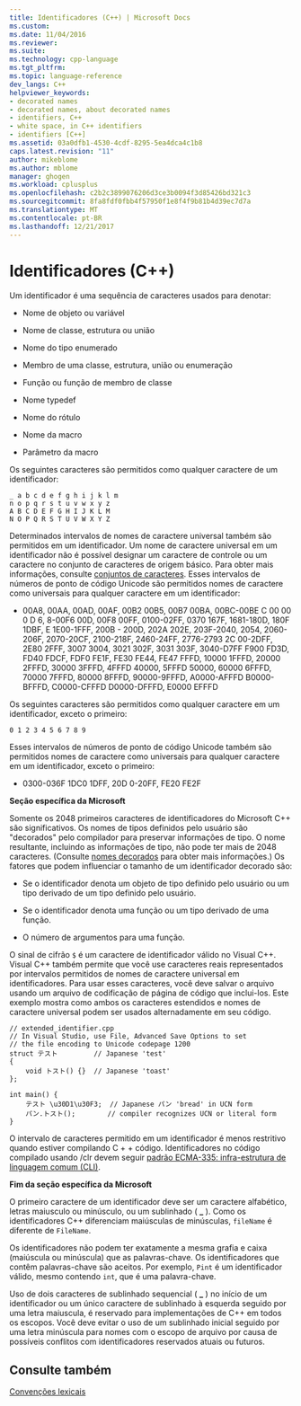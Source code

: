 ```yaml
---
title: Identificadores (C++) | Microsoft Docs
ms.custom: 
ms.date: 11/04/2016
ms.reviewer: 
ms.suite: 
ms.technology: cpp-language
ms.tgt_pltfrm: 
ms.topic: language-reference
dev_langs: C++
helpviewer_keywords:
- decorated names
- decorated names, about decorated names
- identifiers, C++
- white space, in C++ identifiers
- identifiers [C++]
ms.assetid: 03a0dfb1-4530-4cdf-8295-5ea4dca4c1b8
caps.latest.revision: "11"
author: mikeblome
ms.author: mblome
manager: ghogen
ms.workload: cplusplus
ms.openlocfilehash: c2b2c3899076206d3ce3b0094f3d85426bd321c3
ms.sourcegitcommit: 8fa8fdf0fbb4f57950f1e8f4f9b81b4d39ec7d7a
ms.translationtype: MT
ms.contentlocale: pt-BR
ms.lasthandoff: 12/21/2017
---
```

# <a name="identifiers-c"></a>Identificadores (C++)
Um identificador é uma sequência de caracteres usados para denotar:  
  
-   Nome de objeto ou variável  
  
-   Nome de classe, estrutura ou união  
  
-   Nome do tipo enumerado  
  
-   Membro de uma classe, estrutura, união ou enumeração  
  
-   Função ou função de membro de classe  
  
-   Nome typedef  
  
-   Nome do rótulo  
  
-   Nome da macro  
  
-   Parâmetro da macro  
  
 Os seguintes caracteres são permitidos como qualquer caractere de um identificador:  
  
```  
_ a b c d e f g h i j k l m  
n o p q r s t u v w x y z  
A B C D E F G H I J K L M  
N O P Q R S T U V W X Y Z  
```  
  
 Determinados intervalos de nomes de caractere universal também são permitidos em um identificador.  Um nome de caractere universal em um identificador não é possível designar um caractere de controle ou um caractere no conjunto de caracteres de origem básico. Para obter mais informações, consulte [conjuntos de caracteres](../cpp/character-sets2.md). Esses intervalos de números de ponto de código Unicode são permitidos nomes de caractere como universais para qualquer caractere em um identificador:  
  
-   00A8, 00AA, 00AD, 00AF, 00B2 00B5, 00B7 00BA, 00BC-00BE C 00 00 0 D 6, 8-00F6 00D, 00F8 00FF, 0100-02FF, 0370 167F, 1681-180D, 180F 1DBF, E 1E00-1FFF, 200B - 200D, 202A 202E, 203F-2040, 2054, 2060-206F, 2070-20CF, 2100-218F, 2460-24FF, 2776-2793 2C 00-2DFF, 2E80 2FFF, 3007 3004, 3021 302F, 3031 303F, 3040-D7FF F900 FD3D, FD40 FDCF, FDF0 FE1F, FE30 FE44, FE47 FFFD, 10000 1FFFD, 20000 2FFFD, 30000 3FFFD, 4FFFD 40000, 5FFFD 50000, 60000 6FFFD, 70000 7FFFD, 80000 8FFFD, 90000-9FFFD, A0000-AFFFD B0000-BFFFD, C0000-CFFFD D0000-DFFFD, E0000 EFFFD  
  
 Os seguintes caracteres são permitidos como qualquer caractere em um identificador, exceto o primeiro:  
  
```  
0 1 2 3 4 5 6 7 8 9  
```  
  
 Esses intervalos de números de ponto de código Unicode também são permitidos nomes de caractere como universais para qualquer caractere em um identificador, exceto o primeiro:  
  
-   0300-036F 1DC0 1DFF, 20D 0-20FF, FE20 FE2F  
  
 **Seção específica da Microsoft**  
  
 Somente os 2048 primeiros caracteres de identificadores do Microsoft C++ são significativos. Os nomes de tipos definidos pelo usuário são "decorados" pelo compilador para preservar informações de tipo. O nome resultante, incluindo as informações de tipo, não pode ter mais de 2048 caracteres. (Consulte [nomes decorados](../build/reference/decorated-names.md) para obter mais informações.) Os fatores que podem influenciar o tamanho de um identificador decorado são:  
  
-   Se o identificador denota um objeto de tipo definido pelo usuário ou um tipo derivado de um tipo definido pelo usuário.  
  
-   Se o identificador denota uma função ou um tipo derivado de uma função.  
  
-   O número de argumentos para uma função.  
  
 O sinal de cifrão `$` é um caractere de identificador válido no Visual C++. Visual C++ também permite que você use caracteres reais representados por intervalos permitidos de nomes de caractere universal em identificadores. Para usar esses caracteres, você deve salvar o arquivo usando um arquivo de codificação de página de código que inclui-los.  Este exemplo mostra como ambos os caracteres estendidos e nomes de caractere universal podem ser usados alternadamente em seu código.  
  
```  
// extended_identifier.cpp  
// In Visual Studio, use File, Advanced Save Options to set  
// the file encoding to Unicode codepage 1200  
struct テスト         // Japanese 'test'  
{  
    void トスト() {}  // Japanese 'toast'  
};  
  
int main() {  
    テスト \u30D1\u30F3;  // Japanese パン 'bread' in UCN form  
    パン.トスト();        // compiler recognizes UCN or literal form  
}  
```  
  
 O intervalo de caracteres permitido em um identificador é menos restritivo quando estiver compilando C + + código. Identificadores no código compilado usando /clr devem seguir [padrão ECMA-335: infra-estrutura de linguagem comum (CLI)](http://www.ecma-international.org/publications/standards/Ecma-335.htm).  
  
 **Fim da seção específica da Microsoft**  
  
 O primeiro caractere de um identificador deve ser um caractere alfabético, letras maiusculo ou minúsculo, ou um sublinhado ( **_** ). Como os identificadores C++ diferenciam maiúsculas de minúsculas, `fileName` é diferente de `FileName`.  
  
 Os identificadores não podem ter exatamente a mesma grafia e caixa (maiúscula ou minúscula) que as palavras-chave. Os identificadores que contêm palavras-chave são aceitos. Por exemplo, `Pint` é um identificador válido, mesmo contendo `int`, que é uma palavra-chave.  
  
 Uso de dois caracteres de sublinhado sequencial ( **_** ) no início de um identificador ou um único caractere de sublinhado à esquerda seguido por uma letra maiuscula, é reservado para implementações de C++ em todos os escopos. Você deve evitar o uso de um sublinhado inicial seguido por uma letra minúscula para nomes com o escopo de arquivo por causa de possíveis conflitos com identificadores reservados atuais ou futuros.  
  
## <a name="see-also"></a>Consulte também  
 [Convenções lexicais](../cpp/lexical-conventions.md)